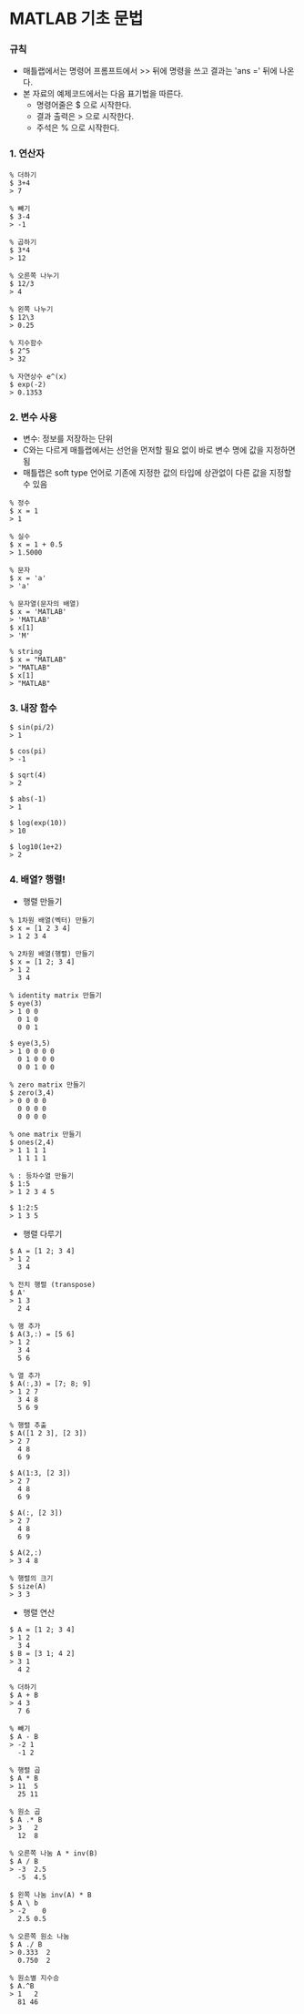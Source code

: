 # MATLAB 기초 문법


### 규칙
- 매틀랩에서는 명령어 프롬프트에서 >> 뒤에 명령을 쓰고 결과는 'ans =' 뒤에 나온다.
- 본 자료의 예제코드에서는 다음 표기법을 따른다.
    - 명령어줄은 $ 으로 시작한다.
    - 결과 출력은 > 으로 시작한다.
    - 주석은 % 으로 시작한다.

### 1. 연산자

```
% 더하기
$ 3+4
> 7

% 빼기
$ 3-4
> -1

% 곱하기
$ 3*4
> 12

% 오른쪽 나누기
$ 12/3
> 4

% 왼쪽 나누기
$ 12\3
> 0.25

% 지수함수
$ 2^5
> 32

% 자연상수 e^(x)
$ exp(-2)
> 0.1353
```

### 2. 변수 사용

- 변수: 정보를 저장하는 단위
- C와는 다르게 매틀랩에서는 선언을 먼저할 필요 없이 바로 변수 명에 값을 지정하면 됨
- 매틀랩은 soft type 언어로 기존에 지정한 값의 타입에 상관없이 다른 값을 지정할 수 있음
```
% 정수
$ x = 1
> 1

% 실수
$ x = 1 + 0.5
> 1.5000

% 문자
$ x = 'a'
> 'a'

% 문자열(문자의 배열)
$ x = 'MATLAB'
> 'MATLAB'
$ x[1]
> 'M'

% string
$ x = "MATLAB"
> "MATLAB"
$ x[1]
> "MATLAB"
```

### 3. 내장 함수
```
$ sin(pi/2)
> 1

$ cos(pi)
> -1

$ sqrt(4)
> 2

$ abs(-1)
> 1

$ log(exp(10))
> 10

$ log10(1e+2)
> 2
```

### 4. 배열? 행렬!

- 행렬 만들기
```
% 1차원 배열(벡터) 만들기
$ x = [1 2 3 4]
> 1 2 3 4

% 2차원 배열(행렬) 만들기
$ x = [1 2; 3 4]
> 1 2
  3 4

% identity matrix 만들기
$ eye(3)
> 1 0 0
  0 1 0
  0 0 1

$ eye(3,5)
> 1 0 0 0 0
  0 1 0 0 0
  0 0 1 0 0

% zero matrix 만들기
$ zero(3,4)
> 0 0 0 0
  0 0 0 0
  0 0 0 0

% one matrix 만들기
$ ones(2,4)
> 1 1 1 1
  1 1 1 1

% : 등차수열 만들기
$ 1:5
> 1 2 3 4 5

$ 1:2:5
> 1 3 5
```

- 행렬 다루기
```
$ A = [1 2; 3 4]
> 1 2
  3 4

% 전치 행렬 (transpose)
$ A'
> 1 3
  2 4

% 행 추가
$ A(3,:) = [5 6]  
> 1 2
  3 4
  5 6

% 열 추가
$ A(:,3) = [7; 8; 9]  
> 1 2 7
  3 4 8 
  5 6 9

% 행렬 추출
$ A([1 2 3], [2 3])
> 2 7
  4 8
  6 9

$ A(1:3, [2 3])
> 2 7
  4 8
  6 9

$ A(:, [2 3])
> 2 7
  4 8
  6 9

$ A(2,:)
> 3 4 8

% 행렬의 크기
$ size(A)
> 3 3
```

- 행렬 연산
```
$ A = [1 2; 3 4]
> 1 2
  3 4
$ B = [3 1; 4 2]
> 3 1
  4 2

% 더하기 
$ A + B
> 4 3
  7 6

% 빼기
$ A - B
> -2 1
  -1 2

% 행렬 곱
$ A * B
> 11  5
  25 11

% 원소 곱
$ A .* B
> 3   2
  12  8

% 오른쪽 나눔 A * inv(B)
$ A / B
> -3  2.5
  -5  4.5

$ 왼쪽 나눔 inv(A) * B
$ A \ b
> -2    0
  2.5 0.5

% 오른쪽 원소 나눔
$ A ./ B
> 0.333  2
  0.750  2

% 원소별 지수승
$ A.^B
> 1   2
  81 46
```
